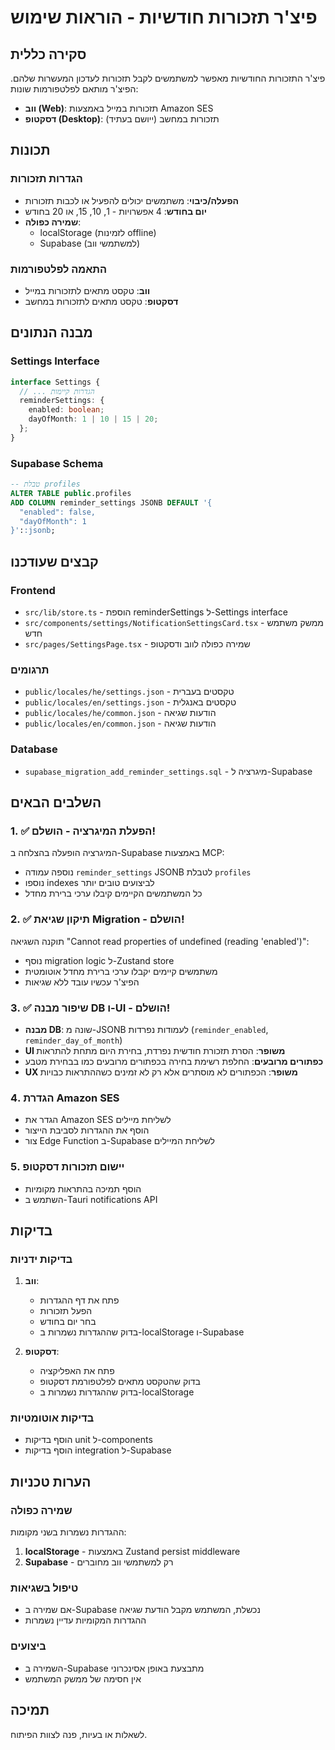 # פיצ'ר תזכורות חודשיות - הוראות שימוש

## סקירה כללית

פיצ'ר התזכורות החודשיות מאפשר למשתמשים לקבל תזכורות לעדכון המעשרות שלהם. הפיצ'ר מותאם לפלטפורמות שונות:

- **ווב (Web)**: תזכורות במייל באמצעות Amazon SES
- **דסקטופ (Desktop)**: תזכורות במחשב (ייושם בעתיד)

## תכונות

### הגדרות תזכורות

- **הפעלה/כיבוי**: משתמשים יכולים להפעיל או לכבות תזכורות
- **יום בחודש**: 4 אפשרויות - 1, 10, 15, או 20 בחודש
- **שמירה כפולה**:
  - localStorage (לזמינות offline)
  - Supabase (למשתמשי ווב)

### התאמה לפלטפורמות

- **ווב**: טקסט מתאים לתזכורות במייל
- **דסקטופ**: טקסט מתאים לתזכורות במחשב

## מבנה הנתונים

### Settings Interface

```typescript
interface Settings {
  // ... הגדרות קיימות
  reminderSettings: {
    enabled: boolean;
    dayOfMonth: 1 | 10 | 15 | 20;
  };
}
```

### Supabase Schema

```sql
-- טבלת profiles
ALTER TABLE public.profiles
ADD COLUMN reminder_settings JSONB DEFAULT '{
  "enabled": false,
  "dayOfMonth": 1
}'::jsonb;
```

## קבצים שעודכנו

### Frontend

- `src/lib/store.ts` - הוספת reminderSettings ל-Settings interface
- `src/components/settings/NotificationSettingsCard.tsx` - ממשק משתמש חדש
- `src/pages/SettingsPage.tsx` - שמירה כפולה לווב ודסקטופ

### תרגומים

- `public/locales/he/settings.json` - טקסטים בעברית
- `public/locales/en/settings.json` - טקסטים באנגלית
- `public/locales/he/common.json` - הודעות שגיאה
- `public/locales/en/common.json` - הודעות שגיאה

### Database

- `supabase_migration_add_reminder_settings.sql` - מיגרציה ל-Supabase

## השלבים הבאים

### 1. ✅ הפעלת המיגרציה - הושלם!

המיגרציה הופעלה בהצלחה ב-Supabase באמצעות MCP:

- נוספה עמודה `reminder_settings` JSONB לטבלת `profiles`
- נוספו indexes לביצועים טובים יותר
- כל המשתמשים הקיימים קיבלו ערכי ברירת מחדל

### 2. ✅ תיקון שגיאת Migration - הושלם!

תוקנה השגיאה "Cannot read properties of undefined (reading 'enabled')":

- נוסף migration logic ל-Zustand store
- משתמשים קיימים יקבלו ערכי ברירת מחדל אוטומטית
- הפיצ'ר עכשיו עובד ללא שגיאות

### 3. ✅ שיפור מבנה DB ו-UI - הושלם!

- **מבנה DB**: שונה מ-JSONB לעמודות נפרדות (`reminder_enabled`, `reminder_day_of_month`)
- **UI משופר**: הסרת תזכורת חודשית נפרדת, בחירת היום מתחת להתראות
- **כפתורים מרובעים**: החלפת רשימת בחירה בכפתורים מרובעים כמו בבחירת מטבע
- **UX משופר**: הכפתורים לא מוסתרים אלא רק לא זמינים כשההתראות כבויות

### 4. הגדרת Amazon SES

- הגדר את Amazon SES לשליחת מיילים
- הוסף את ההגדרות לסביבת הייצור
- צור Edge Function ב-Supabase לשליחת המיילים

### 5. יישום תזכורות דסקטופ

- הוסף תמיכה בהתראות מקומיות
- השתמש ב-Tauri notifications API

## בדיקות

### בדיקות ידניות

1. **ווב**:

   - פתח את דף ההגדרות
   - הפעל תזכורות
   - בחר יום בחודש
   - בדוק שההגדרות נשמרות ב-localStorage ו-Supabase

2. **דסקטופ**:
   - פתח את האפליקציה
   - בדוק שהטקסט מתאים לפלטפורמת דסקטופ
   - בדוק שההגדרות נשמרות ב-localStorage

### בדיקות אוטומטיות

- הוסף בדיקות unit ל-components
- הוסף בדיקות integration ל-Supabase

## הערות טכניות

### שמירה כפולה

ההגדרות נשמרות בשני מקומות:

1. **localStorage** - באמצעות Zustand persist middleware
2. **Supabase** - רק למשתמשי ווב מחוברים

### טיפול בשגיאות

- אם שמירה ב-Supabase נכשלת, המשתמש מקבל הודעת שגיאה
- ההגדרות המקומיות עדיין נשמרות

### ביצועים

- השמירה ב-Supabase מתבצעת באופן אסינכרוני
- אין חסימה של ממשק המשתמש

## תמיכה

לשאלות או בעיות, פנה לצוות הפיתוח.
